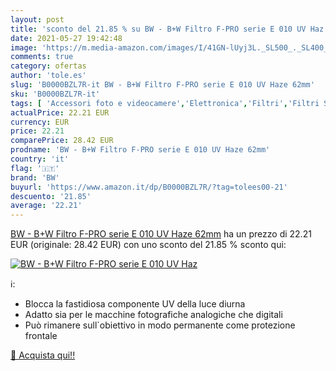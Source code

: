 ```yaml
---
layout: post
title: 'sconto del 21.85 % su BW - B+W Filtro F-PRO serie E 010 UV Haz  '
date: 2021-05-27 19:42:48
image: 'https://m.media-amazon.com/images/I/41GN-lUyj3L._SL500_._SL400_.jpg'
comments: true
category: ofertas
author: 'tole.es'
slug: 'B0000BZL7R-it BW - B+W Filtro F-PRO serie E 010 UV Haze 62mm'
sku: 'B0000BZL7R-it'
tags: [ 'Accessori foto e videocamere','Elettronica','Filtri','Filtri Skylight e ultravioletti','Foto e videocamere','bw', ]
actualPrice: 22.21 EUR
currency: EUR
price: 22.21
comparePrice: 28.42 EUR
prodname: 'BW - B+W Filtro F-PRO serie E 010 UV Haze 62mm'
country: 'it'
flag: '🇮🇹'
brand: 'BW'
buyurl: 'https://www.amazon.it/dp/B0000BZL7R/?tag=tolees00-21'
descuento: '21.85'
average: '22.21'
---
```


[BW - B+W Filtro F-PRO serie E 010 UV Haze 62mm](https://www.amazon.it/dp/B0000BZL7R/?tag=tolees00-21) ha un prezzo di 22.21 EUR (originale: 28.42 EUR) con uno sconto del 21.85 % sconto qui:

[![BW - B+W Filtro F-PRO serie E 010 UV Haz](https://m.media-amazon.com/images/I/41GN-lUyj3L._SL500_._SL400_.jpg)](https://www.amazon.it/dp/B0000BZL7R/?tag=tolees00-21)

ℹ️:

- Blocca la fastidiosa componente UV della luce diurna
- Adatto sia per le macchine fotografiche analogiche che digitali
- Può rimanere sull`obiettivo in modo permanente come protezione frontale

[🛒 Acquista qui!!](https://www.amazon.it/dp/B0000BZL7R/?tag=tolees00-21)
